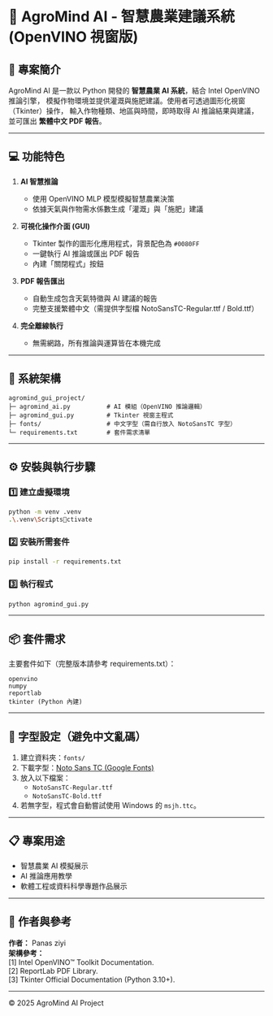 # 🌾 AgroMind AI - 智慧農業建議系統 (OpenVINO 視窗版)

## 🧩 專案簡介
AgroMind AI 是一款以 Python 開發的 **智慧農業 AI 系統**，結合 Intel OpenVINO 推論引擎，
模擬作物環境並提供灌溉與施肥建議。使用者可透過圖形化視窗（Tkinter）操作，
輸入作物種類、地區與時間，即時取得 AI 推論結果與建議，
並可匯出 **繁體中文 PDF 報告**。

---

## 💻 功能特色
1. **AI 智慧推論**  
   - 使用 OpenVINO MLP 模型模擬智慧農業決策  
   - 依據天氣與作物需水係數生成「灌溉」與「施肥」建議

2. **可視化操作介面 (GUI)**  
   - Tkinter 製作的圖形化應用程式，背景配色為 `#0080FF`  
   - 一鍵執行 AI 推論或匯出 PDF 報告  
   - 內建「關閉程式」按鈕

3. **PDF 報告匯出**  
   - 自動生成包含天氣特徵與 AI 建議的報告  
   - 完整支援繁體中文（需提供字型檔 NotoSansTC-Regular.ttf / Bold.ttf）

4. **完全離線執行**  
   - 無需網路，所有推論與運算皆在本機完成

---

## 🧰 系統架構
```
agromind_gui_project/
├─ agromind_ai.py          # AI 模組（OpenVINO 推論邏輯）
├─ agromind_gui.py         # Tkinter 視窗主程式
├─ fonts/                  # 中文字型（需自行放入 NotoSansTC 字型）
└─ requirements.txt        # 套件需求清單
```

---

## ⚙️ 安裝與執行步驟

### 1️⃣ 建立虛擬環境
```bash
python -m venv .venv
.\.venv\Scriptsctivate
```

### 2️⃣ 安裝所需套件
```bash
pip install -r requirements.txt
```

### 3️⃣ 執行程式
```bash
python agromind_gui.py
```

---

## 📦 套件需求
主要套件如下（完整版本請參考 requirements.txt）：
```
openvino
numpy
reportlab
tkinter (Python 內建)
```

---

## 🧾 字型設定（避免中文亂碼）
1. 建立資料夾：`fonts/`
2. 下載字型：[Noto Sans TC (Google Fonts)](https://fonts.google.com/noto/specimen/Noto+Sans+TC)
3. 放入以下檔案：
   - `NotoSansTC-Regular.ttf`
   - `NotoSansTC-Bold.ttf`
4. 若無字型，程式會自動嘗試使用 Windows 的 `msjh.ttc`。

---

## 📋 專案用途
- 智慧農業 AI 模擬展示  
- AI 推論應用教學  
- 軟體工程或資料科學專題作品展示  

---

## 🧠 作者與參考
**作者：** Panas ziyi  
**架構參考：**  
[1] Intel OpenVINO™ Toolkit Documentation.  
[2] ReportLab PDF Library.  
[3] Tkinter Official Documentation (Python 3.10+).  

---

© 2025 AgroMind AI Project
